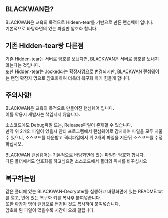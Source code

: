 ## BLACKWAN란?
BLACKWAN은 교육의 목적으로 Hideen-tear를 기반으로 만든 랜섬웨어 입니다.  
기본적으로 바탕화면의 있는 파일만 암호화 합니다.

## 기존 Hidden-tear랑 다른점
기존 Hidden-tear는 서버로 암호를 보낸다면, BLACKWAN은 서버로 암호를 보내지 않는다는 것입니다.  
또한 Hidden-tear는 .locked라는 확장자명으로 변경되지만, BLACKWAN 랜섬웨어는 랜덤 확장자 명으로 암호화하여 더욱더 복구화 하기 힘들게 합니다.

## 주의사항!
BLACKWAN은 교육의 목적으로 만들어진 랜섬웨어 입니다.  
이를 악용시 개발자는 책임지지 않습니다.

소스코드에도 Debug파일 또는, Releases파일이 존재할 수 있습니다.  
만약 위 2개의 파일이 있을시 안티 프로그램에서 랜섬웨어로 감지하여 파일을 모두 지울 수 있으니, 소스코드를 다운받고 격리파일에서 위 2개의 파일을 지운뒤 소스코드를 수정하십시오.

BLACKWAN 랜섬웨어는 기본적으로 바탕화면에 있는 파일만 암호화 합니다.  
다른 폴더에서도 암호화를 하고싶으면 소스코드에서 폴더의 위치를 바꾸십시오

## 복구하는법
같은 폴더에 있는 BLACKWAN-Decrypter를 실행하고 바탕화면에 있는 README.txt를 열고, 안에 있는 복구화 키를 복사후 붙여넣습니다.  
또한 확장자 명이 랜덤으로 변경된 것도 복사하여 붙여넣습니다.  
암호화 된 파일이 많을수록 시간이 오래 걸립니다.
